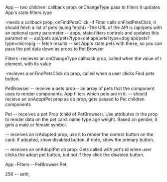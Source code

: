 App -- two children: 
  callback prop: onChangeType pass to filters
    it updates App's state.filters.type


  -needs a callback prop, onFindPetsClick
  -if Filter calls onFindPetsClick, it should fetch a list of pets (suing fetch()
  -The URL of the API is /api/pets with an optional query parameter
  -- apps. state.filters controls and updates this paramet er
  -- api/pets
    api/pets?type=cat
     api/pets?type=dog
      api/pets?type=micropig
  -- fetch results -- set App's state.pets with these, so you can pass the pet data down as props to Pet Browser

Filters
  -recieves an onChangeType callback prop, called when the value of t <selec> element, with its value 

  -recieves a onFindPetsClick cb prop, called when a user clicks Find pets button. 

PetBrowser
 -- receive a pets prop-- an array of pets that the component uses to render <Pet /> components. App filters which pets are in it. 
 -- should recieve an onAdoptPet prop as cb prop, gets passed to Pet children components 

Pet 
 -- receives a pet Prop (child of PetBrowser). Use attributes in the prop to render data on the pet card. name type age weight. Based on gender, it gets a male or female symbol. 

 -- receives an isAdopted prop, use it to render the correct button on the card. if adopted, show disabled button. if note, show the primary button. 

 -- receives an onAdoptPet cb prop. Gets called with pet's id when user clicks the adopt pet button, but not if they click the disabled button. 

App 
    -Filters
    --PetBrowser
        Pet
 
 256 -- seth, 